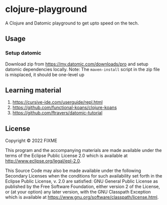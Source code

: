 # clojure-playground
A Clojure and Datomic playground to get upto speed on the tech. 

## Usage
### Setup datomic
Download zip from https://my.datomic.com/downloads/pro and setup datomic dependencies locally. 
Note: The `maven-install` script in the zip file is misplaced, it should be one-level up

## Learning material 
1. https://cursive-ide.com/userguide/repl.html
2. https://github.com/functional-koans/clojure-koans
2. https://github.com/ftravers/datomic-tutorial

## License

Copyright © 2022 FIXME

This program and the accompanying materials are made available under the
terms of the Eclipse Public License 2.0 which is available at
http://www.eclipse.org/legal/epl-2.0.

This Source Code may also be made available under the following Secondary
Licenses when the conditions for such availability set forth in the Eclipse
Public License, v. 2.0 are satisfied: GNU General Public License as published by
the Free Software Foundation, either version 2 of the License, or (at your
option) any later version, with the GNU Classpath Exception which is available
at https://www.gnu.org/software/classpath/license.html.
